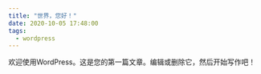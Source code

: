 ```yaml
---
title: "世界，您好！"
date: 2020-10-05 17:48:00
tags:
  - wordpress
---
```


欢迎使用WordPress。这是您的第一篇文章。编辑或删除它，然后开始写作吧！

